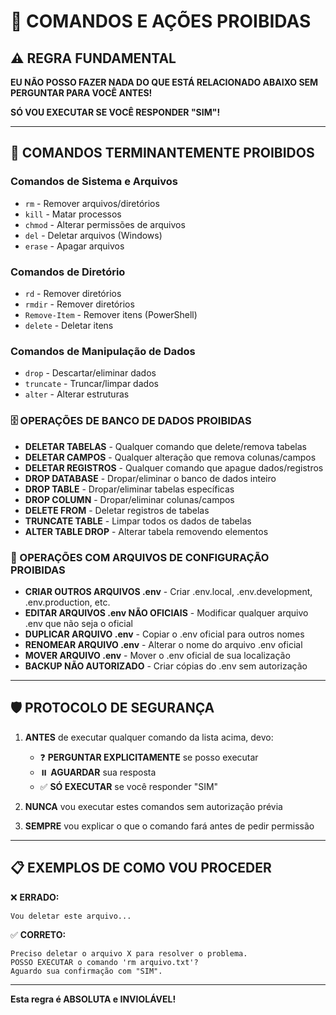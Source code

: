 # 🚫 COMANDOS E AÇÕES PROIBIDAS

## ⚠️ REGRA FUNDAMENTAL
**EU NÃO POSSO FAZER NADA DO QUE ESTÁ RELACIONADO ABAIXO SEM PERGUNTAR PARA VOCÊ ANTES!**

**SÓ VOU EXECUTAR SE VOCÊ RESPONDER "SIM"!**

---

## 🔴 COMANDOS TERMINANTEMENTE PROIBIDOS

### Comandos de Sistema e Arquivos
- `rm` - Remover arquivos/diretórios
- `kill` - Matar processos
- `chmod` - Alterar permissões de arquivos
- `del` - Deletar arquivos (Windows)
- `erase` - Apagar arquivos

### Comandos de Diretório
- `rd` - Remover diretórios
- `rmdir` - Remover diretórios
- `Remove-Item` - Remover itens (PowerShell)
- `delete` - Deletar itens

### Comandos de Manipulação de Dados
- `drop` - Descartar/eliminar dados
- `truncate` - Truncar/limpar dados
- `alter` - Alterar estruturas

### 🗄️ OPERAÇÕES DE BANCO DE DADOS PROIBIDAS
- **DELETAR TABELAS** - Qualquer comando que delete/remova tabelas
- **DELETAR CAMPOS** - Qualquer alteração que remova colunas/campos
- **DELETAR REGISTROS** - Qualquer comando que apague dados/registros
- **DROP DATABASE** - Dropar/eliminar o banco de dados inteiro
- **DROP TABLE** - Dropar/eliminar tabelas específicas
- **DROP COLUMN** - Dropar/eliminar colunas/campos
- **DELETE FROM** - Deletar registros de tabelas
- **TRUNCATE TABLE** - Limpar todos os dados de tabelas
- **ALTER TABLE DROP** - Alterar tabela removendo elementos

### 🔧 OPERAÇÕES COM ARQUIVOS DE CONFIGURAÇÃO PROIBIDAS
- **CRIAR OUTROS ARQUIVOS .env** - Criar .env.local, .env.development, .env.production, etc.
- **EDITAR ARQUIVOS .env NÃO OFICIAIS** - Modificar qualquer arquivo .env que não seja o oficial
- **DUPLICAR ARQUIVO .env** - Copiar o .env oficial para outros nomes
- **RENOMEAR ARQUIVO .env** - Alterar o nome do arquivo .env oficial
- **MOVER ARQUIVO .env** - Mover o .env oficial de sua localização
- **BACKUP NÃO AUTORIZADO** - Criar cópias do .env sem autorização

---

## 🛡️ PROTOCOLO DE SEGURANÇA

1. **ANTES** de executar qualquer comando da lista acima, devo:
   - ❓ **PERGUNTAR EXPLICITAMENTE** se posso executar
   - ⏸️ **AGUARDAR** sua resposta
   - ✅ **SÓ EXECUTAR** se você responder "SIM"

2. **NUNCA** vou executar estes comandos sem autorização prévia

3. **SEMPRE** vou explicar o que o comando fará antes de pedir permissão

---

## 📋 EXEMPLOS DE COMO VOU PROCEDER

❌ **ERRADO:**
```
Vou deletar este arquivo...
```

✅ **CORRETO:**
```
Preciso deletar o arquivo X para resolver o problema. 
POSSO EXECUTAR o comando 'rm arquivo.txt'?
Aguardo sua confirmação com "SIM".
```

---

**Esta regra é ABSOLUTA e INVIOLÁVEL!**
